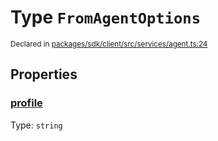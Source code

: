 # Type `FromAgentOptions`
<sub>Declared in [packages/sdk/client/src/services/agent.ts:24](https://github.com/dxos/dxos/blob/8ed3715dc/packages/sdk/client/src/services/agent.ts#L24)</sub>




## Properties
### [profile](https://github.com/dxos/dxos/blob/8ed3715dc/packages/sdk/client/src/services/agent.ts#L25)
Type: <code>string</code>





